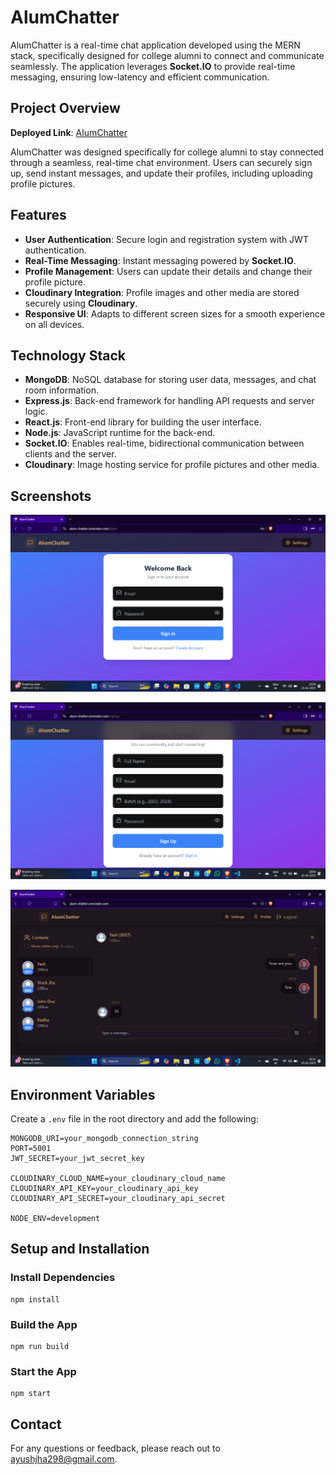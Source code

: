 # AlumChatter

AlumChatter is a real-time chat application developed using the MERN stack, specifically designed for college alumni to connect and communicate seamlessly. The application leverages **Socket.IO** to provide real-time messaging, ensuring low-latency and efficient communication.

## Project Overview

**Deployed Link**: [AlumChatter](https://alum-chatter.onrender.com/login)

AlumChatter was designed specifically for college alumni to stay connected through a seamless, real-time chat environment. Users can securely sign up, send instant messages, and update their profiles, including uploading profile pictures.

## Features

- **User Authentication**: Secure login and registration system with JWT authentication.
- **Real-Time Messaging**: Instant messaging powered by **Socket.IO**.
- **Profile Management**: Users can update their details and change their profile picture.
- **Cloudinary Integration**: Profile images and other media are stored securely using **Cloudinary**.
- **Responsive UI**: Adapts to different screen sizes for a smooth experience on all devices.

## Technology Stack

- **MongoDB**: NoSQL database for storing user data, messages, and chat room information.
- **Express.js**: Back-end framework for handling API requests and server logic.
- **React.js**: Front-end library for building the user interface.
- **Node.js**: JavaScript runtime for the back-end.
- **Socket.IO**: Enables real-time, bidirectional communication between clients and the server.
- **Cloudinary**: Image hosting service for profile pictures and other media.

## Screenshots

![Signin Page](./frontend/src/lib/assets/Sigin.png)

![SignUp Page](./frontend/src/lib/assets/Signup.png)

![Chat Page](./frontend/src/lib/assets/Chat.png)
## Environment Variables

Create a `.env` file in the root directory and add the following:

```plaintext
MONGODB_URI=your_mongodb_connection_string
PORT=5001
JWT_SECRET=your_jwt_secret_key

CLOUDINARY_CLOUD_NAME=your_cloudinary_cloud_name
CLOUDINARY_API_KEY=your_cloudinary_api_key
CLOUDINARY_API_SECRET=your_cloudinary_api_secret

NODE_ENV=development
```

## Setup and Installation

### Install Dependencies

```shell
npm install
```

### Build the App

```shell
npm run build
```

### Start the App

```shell
npm start
```

## Contact

For any questions or feedback, please reach out to [ayushjha298@gmail.com](mailto:ayushjha298@gmail.com).


